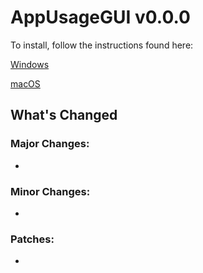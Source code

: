 # AppUsageGUI v0.0.0
To install, follow the instructions found here:

[Windows]()

[macOS]()

## What's Changed

### Major Changes:
* 

### Minor Changes:
* 

### Patches:
* 
